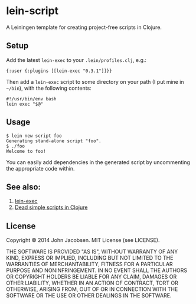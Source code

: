 # lein-script

A Leiningen template for creating project-free scripts in Clojure.

## Setup

Add the latest `lein-exec` to your `.lein/profiles.clj`, e.g.:

    {:user {:plugins [[lein-exec "0.3.1"]]}}

Then add a `lein-exec` script to some directory on your 
path (I put mine in `~/bin`), with the following contents:

    #!/usr/bin/env bash
    lein exec "$@"
    
## Usage

    $ lein new script foo
    Generating stand-alone script "foo".
    $ ./foo
    Welcome to foo!

You can easily add dependencies in the generated script by uncommenting the appropriate code within.

## See also:

1. [lein-exec](https://github.com/kumarshantanu/lein-exec)
1. [Dead simple scripts in Clojure](http://eigenhombre.com/2014/02/16/dead-simple-one-file-scripts-in-clojure/)

## License

Copyright © 2014 John Jacobsen.  MIT License (see LICENSE).

THE SOFTWARE IS PROVIDED "AS IS", WITHOUT WARRANTY OF ANY KIND, EXPRESS OR
IMPLIED, INCLUDING BUT NOT LIMITED TO THE WARRANTIES OF MERCHANTABILITY,
FITNESS FOR A PARTICULAR PURPOSE AND NONINFRINGEMENT. IN NO EVENT SHALL THE
AUTHORS OR COPYRIGHT HOLDERS BE LIABLE FOR ANY CLAIM, DAMAGES OR OTHER
LIABILITY, WHETHER IN AN ACTION OF CONTRACT, TORT OR OTHERWISE, ARISING FROM,
OUT OF OR IN CONNECTION WITH THE SOFTWARE OR THE USE OR OTHER DEALINGS IN
THE SOFTWARE.
